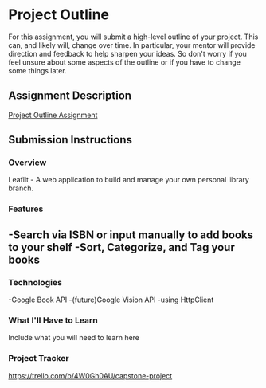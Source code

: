 # Project Outline
For this assignment, you will submit a high-level outline of your project. This can, and likely will, change over time. In particular, your mentor will provide direction and feedback to help sharpen your ideas. So don't worry if you feel unsure about some aspects of the outline or if you have to change some things later.

## Assignment Description
[Project Outline Assignment](https://education.launchcode.org/liftoff/modules/assignments/project-outline)

## Submission Instructions

### Overview
Leaflit - A web application to build and manage your own personal library branch. 
### Features
-Search via ISBN or input manually to add books to your shelf
-Sort, Categorize, and Tag your books
-
### Technologies
-Google Book API
-(future)Google Vision API
-using HttpClient
### What I'll Have to Learn
Include what you will need to learn here
### Project Tracker
https://trello.com/b/4W0Gh0AU/capstone-project
